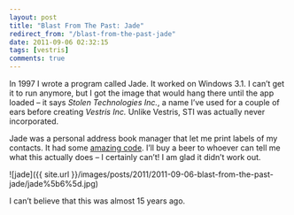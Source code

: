 ```yaml
---
layout: post
title: "Blast From The Past: Jade"
redirect_from: "/blast-from-the-past-jade"
date: 2011-09-06 02:32:15
tags: [vestris]
comments: true
---
```

In 1997 I wrote a program called Jade. It worked on Windows 3.1. I can’t get it to run anymore, but I got the image that would hang there until the app loaded – it says _Stolen Technologies Inc._, a name I’ve used for a couple of ears before creating _Vestris Inc._ Unlike Vestris, STI was actually never incorporated.

Jade was a personal address book manager that let me print labels of my contacts. It had some [amazing code](https://gist.github.com/1196422). I’ll buy a beer to whoever can tell me what this actually does – I certainly can’t! I am glad it didn’t work out.

![jade]({{ site.url }}/images/posts/2011/2011-09-06-blast-from-the-past-jade/jade%5b6%5d.jpg)

I can’t believe that this was almost 15 years ago.
